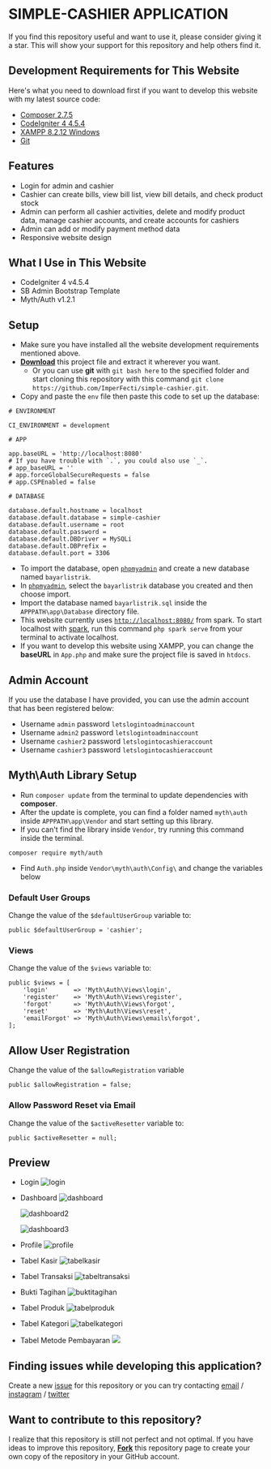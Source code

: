 # SIMPLE-CASHIER APPLICATION

If you find this repository useful and want to use it, please consider giving it a star. This will show your support for this repository and help others find it.

## Development Requirements for This Website

Here's what you need to download first if you want to develop this website with my latest source code:

- [Composer 2.7.5](https://getcomposer.org/)
- [CodeIgniter 4 4.5.4](https://github.com/codeigniter4/CodeIgniter4/releases/tag/v4.5.4)
- [XAMPP 8.2.12 Windows](https://sourceforge.net/projects/xampp/files/XAMPP%20Windows/8.2.12/)
- [Git](https://git-scm.com/downloads)

## Features

- Login for admin and cashier
- Cashier can create bills, view bill list, view bill details, and check product stock
- Admin can perform all cashier activities, delete and modify product data, manage cashier accounts, and create accounts for cashiers
- Admin can add or modify payment method data
- Responsive website design

## What I Use in This Website

- CodeIgniter 4 v4.5.4
- SB Admin Bootstrap Template
- Myth/Auth v1.2.1

## Setup

- Make sure you have installed all the website development requirements mentioned above.
- [<b>Download</b>](https://github.com/ImperFecti/simple-cashier/archive/refs/heads/master.zip) this project file and extract it wherever you want.
  - Or you can use <b>git</b> with `git bash here` to the specified folder and start cloning this repository with this command `git clone https://github.com/ImperFecti/simple-cashier.git`.
- Copy and paste the `env` file then paste this code to set up the database:

```
# ENVIRONMENT

CI_ENVIRONMENT = development

# APP

app.baseURL = 'http://localhost:8080'
# If you have trouble with `.`, you could also use `_`.
# app_baseURL = ''
# app.forceGlobalSecureRequests = false
# app.CSPEnabled = false

# DATABASE

database.default.hostname = localhost
database.default.database = simple-cashier
database.default.username = root
database.default.password =
database.default.DBDriver = MySQLi
database.default.DBPrefix =
database.default.port = 3306
```

- To import the database, open [`phpmyadmin`](http://localhost/phpmyadmin) and create a new database named `bayarlistrik`.
- In [`phpmyadmin`](http://localhost/phpmyadmin), select the `bayarlistrik` database you created and then choose import.
- Import the database named `bayarlistrik.sql` inside the `APPPATH\app\Database` directory file.
- This website currently uses [`http://localhost:8080/`](http://localhost:8080/) from spark. To start localhost with [spark](https://codeigniter.com/user_guide/cli/spark_commands.html), run this command `php spark serve` from your terminal to activate localhost.
- If you want to develop this website using XAMPP, you can change the <b>baseURL</b> in `App.php` and make sure the project file is saved in `htdocs`.

## Admin Account

If you use the database I have provided, you can use the admin account that has been registered below:

- Username `admin` password `letslogintoadminaccount`
- Username `admin2` password `letslogintoadminaccount`
- Username `cashier2` password `letslogintocashieraccount`
- Username `cashier3` password `letslogintocashieraccount`

## Myth\Auth Library Setup

- Run `composer update` from the terminal to update dependencies with <b>composer</b>.
- After the update is complete, you can find a folder named `myth\auth` inside `APPPATH\app\Vendor` and start setting up this library.
- If you can't find the library inside `Vendor`, try running this command inside the terminal.

```
composer require myth/auth
```

- Find `Auth.php` inside `Vendor\myth\auth\Config\` and change the variables below

### Default User Groups

Change the value of the `$defaultUserGroup` variable to:

```
public $defaultUserGroup = 'cashier';
```

### Views

Change the value of the `$views` variable to:

```
public $views = [
    'login'       => 'Myth\Auth\Views\login',
    'register'    => 'Myth\Auth\Views\register',
    'forgot'      => 'Myth\Auth\Views\forgot',
    'reset'       => 'Myth\Auth\Views\reset',
    'emailForgot' => 'Myth\Auth\Views\emails\forgot',
];
```

## Allow User Registration

Change the value of the `$allowRegistration` variable

```
public $allowRegistration = false;
```

### Allow Password Reset via Email

Change the value of the `$activeResetter` variable to:

```
public $activeResetter = null;
```

## Preview

- Login
  ![login](public/img/login.png)

- Dashboard
  ![dashboard](public/img/dashboard.png)

  ![dashboard2](public/img/dashboard2.png)

  ![dashboard3](public/img/dashboard3.png)

- Profile
  ![profile](public/img/profile.png)

- Tabel Kasir
  ![tabelkasir](public/img/tabelkasir.png)

- Tabel Transaksi
  ![tabeltransaksi](public/img/tabeltransaksi.png)

- Bukti Tagihan
  ![buktitagihan](public/img/buktitagihan.png)

- Tabel Produk
  ![tabelproduk](public/img/tabelproduk.png)

- Tabel Kategori
  ![tabelkategori](public/img/tabelkategori.png)

- Tabel Metode Pembayaran
  ![](public/img/tabelpembayaran.png)

## Finding issues while developing this application?

Create a new [issue](https://github.com/ImperFecti/simple-cashier/issues) for this repository or you can try contacting [email](mailto:adilm8909@gmail.com) / [instagram](https://www.instagram.com/_adilsputra/) / [twitter](https://twitter.com/_adilsputra)

## Want to contribute to this repository?

I realize that this repository is still not perfect and not optimal. If you have ideas to improve this repository, <b>[Fork](https://github.com/ImperFecti/simple-cashier/fork)</b> this repository page to create your own copy of the repository in your GitHub account.
